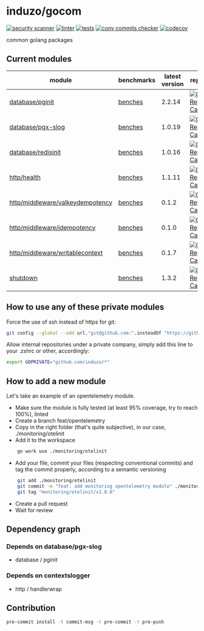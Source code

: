 # induzo/gocom

[![security scanner](https://github.com/induzo/gocom/actions/workflows/sec-scanner.yml/badge.svg)](https://github.com/induzo/gocom/actions/workflows/sec-scanner.yml) [![linter](https://github.com/induzo/gocom/actions/workflows/linter.yml/badge.svg)](https://github.com/induzo/gocom/actions/workflows/linter.yml) [![tests](https://github.com/induzo/gocom/actions/workflows/tests.yml/badge.svg)](https://github.com/induzo/gocom/actions/workflows/tests.yml) [![conv commits checker](https://github.com/induzo/gocom/actions/workflows/conv-commits-checker.yml/badge.svg)](https://github.com/induzo/gocom/actions/workflows/conv-commits-checker.yml) [![codecov](https://codecov.io/gh/induzo/gocom/branch/main/graph/badge.svg?token=UBWDRLOYDU)](https://codecov.io/gh/induzo/gocom)

common golang packages

## Current modules

| module                                                             | benchmarks                                                         | latest version | report                                                                                                                                                                                               | docs                                                                                                                                                                                |
| ------------------------------------------------------------------ | ------------------------------------------------------------------ | -------------- | ---------------------------------------------------------------------------------------------------------------------------------------------------------------------------------------------------- | ----------------------------------------------------------------------------------------------------------------------------------------------------------------------------------- |
| [database/pginit](database/pginit)                                 | [benches](https://induzo.github.io/gocom/database/pginit)          | 2.2.14          | [![Go Report Card](https://goreportcard.com/badge/github.com/induzo/gocom/database/pginit)](https://goreportcard.com/report/github.com/induzo/gocom/database/pginit)                                 | [![Go Reference](https://pkg.go.dev/badge/github.com/induzo/gocom/database/pginit.svg)](https://pkg.go.dev/github.com/induzo/gocom/database/pginit)                                 |
| [database/pgx-slog](database/pgx-slog)                             | [benches](https://induzo.github.io/gocom/database/pgx-slog)        | 1.0.19         | [![Go Report Card](https://goreportcard.com/badge/github.com/induzo/gocom/database/pgx-slog)](https://goreportcard.com/report/github.com/induzo/gocom/database/pgx-slog)                             | [![Go Reference](https://pkg.go.dev/badge/github.com/induzo/gocom/database/pgx-slog.svg)](https://pkg.go.dev/github.com/induzo/gocom/database/pgx-slog)                             |
| [database/redisinit](database/redisinit)                           | [benches](https://induzo.github.io/gocom/database/redisinit)       | 1.0.16          | [![Go Report Card](https://goreportcard.com/badge/github.com/induzo/gocom/database/redisinit)](https://goreportcard.com/report/github.com/induzo/gocom/database/redisinit)                           | [![Go Reference](https://pkg.go.dev/badge/github.com/induzo/gocom/database/redisinit.svg)](https://pkg.go.dev/github.com/induzo/gocom/database/redisinit)                           |
| [http/health](http/health)                                         | [benches](https://induzo.github.io/gocom/http/health)              | 1.1.11          | [![Go Report Card](https://goreportcard.com/badge/github.com/induzo/gocom/http/health)](https://goreportcard.com/report/github.com/induzo/gocom/http/health)                                         | [![Go Reference](https://pkg.go.dev/badge/github.com/induzo/gocom/http/health.svg)](https://pkg.go.dev/github.com/induzo/gocom/http/health)                                         |
| [http/middleware/valkeydempotency](http/middleware/valkeydempotency) | [benches](github.com/induzo/gocom/http/middleware/valkeydempotency)             | 0.1.2          | [![Go Report Card](https://goreportcard.com/badge/github.com/induzo/gocom/http/middleware/valkeydempotency)](https://goreportcard.com/report/github.com/induzo/gocom/http/middleware/valkeydempotency) | [![Go Reference](https://pkg.go.dev/badge/github.com/induzo/gocom/http/middleware/valkeydempotency.svg)](https://pkg.go.dev/github.com/induzo/gocom/http/middleware/valkeydempotency) |
| [http/middleware/idempotency](http/middleware/idempotency) | [benches](github.com/induzo/gocom/http/middleware/idempotency)             | 0.1.0          | [![Go Report Card](https://goreportcard.com/badge/github.com/induzo/gocom/http/middleware/idempotency)](https://goreportcard.com/report/github.com/induzo/gocom/http/middleware/idempotency) | [![Go Reference](https://pkg.go.dev/badge/github.com/induzo/gocom/http/middleware/idempotency.svg)](https://pkg.go.dev/github.com/induzo/gocom/http/middleware/idempotency) |
| [http/middleware/writablecontext](http/middleware/writablecontext) | [benches](github.com/induzo/gocom/http/middleware/writablecontext) | 0.1.7          | [![Go Report Card](https://goreportcard.com/badge/github.com/induzo/gocom/http/middleware/writablecontext)](https://goreportcard.com/report/github.com/induzo/gocom/http/middleware/writablecontext) | [![Go Reference](https://pkg.go.dev/badge/github.com/induzo/gocom/http/middleware/writablecontext.svg)](https://pkg.go.dev/github.com/induzo/gocom/http/middleware/writablecontext) |
| [shutdown](shutdown)                                               | [benches](https://induzo.github.io/gocom/shutdown)                 | 1.3.2          | [![Go Report Card](https://goreportcard.com/badge/github.com/induzo/gocom/shutdown)](https://goreportcard.com/report/github.com/induzo/gocom/shutdown)                                               | [![Go Reference](https://pkg.go.dev/badge/github.com/induzo/gocom/shutdown.svg)](https://pkg.go.dev/github.com/induzo/gocom/shutdown)                                               |

## How to use any of these private modules

Force the use of ssh instead of https for git:

```bash
git config --global --add url."git@github.com:".insteadOf "https://github.com/"
```

Allow internal repositories under a private company, simply add this line to your .zshrc or other, accordingly:

```bash
export GOPRIVATE="github.com/induzo/*"
```

## How to add a new module

Let's take an example of an opentelemetry module.

- Make sure the module is fully tested (at least 95% coverage, try to reach 100%), linted
- Create a branch feat/opentelemetry
- Copy in the right folder (that's quite subjective), in our case, ./monitoring/otelinit
- Add it to the workspace

```bash
    go work use ./monitoring/otelinit
```

- Add your file, commit your files (respecting conventional commits) and tag the commit properly, according to a semantic versioning

```bash
    git add ./monitoring/otelinit
    git commit -m "feat: add monitoring opentelemetry module" ./monitoring/otelinit
    git tag "monitoring/otelinit/v1.0.0"
```

- Create a pull request
- Wait for review

## Dependency graph

### Depends on database/pgx-slog

- database / pginit

### Depends on contextslogger

- http / handlerwrap

## Contribution

```bash
pre-commit install -t commit-msg -t pre-commit -t pre-push
```
